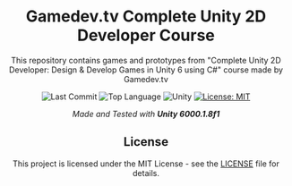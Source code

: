 <div align="center">

# Gamedev.tv Complete Unity 2D Developer Course

This repository contains games and prototypes from "Complete Unity 2D Developer: Design & Develop Games in Unity 6 using C#" course made by Gamedev.tv

![Last Commit](https://img.shields.io/github/last-commit/emirbesir/gamedevtv-2d-course?style=flat&logo=git&logoColor=white&color=0080ff)
![Top Language](https://img.shields.io/github/languages/top/emirbesir/gamedevtv-2d-course?style=flat&color=0080ff)
![Unity](https://img.shields.io/badge/Unity-FFFFFF.svg?style=flat&logo=Unity&logoColor=black)
[![License: MIT](https://img.shields.io/badge/License-MIT-yellow.svg)](https://opensource.org/licenses/MIT)

_Made and Tested with **Unity 6000.1.8f1**_

## License

This project is licensed under the MIT License - see the [LICENSE](LICENSE) file for details.